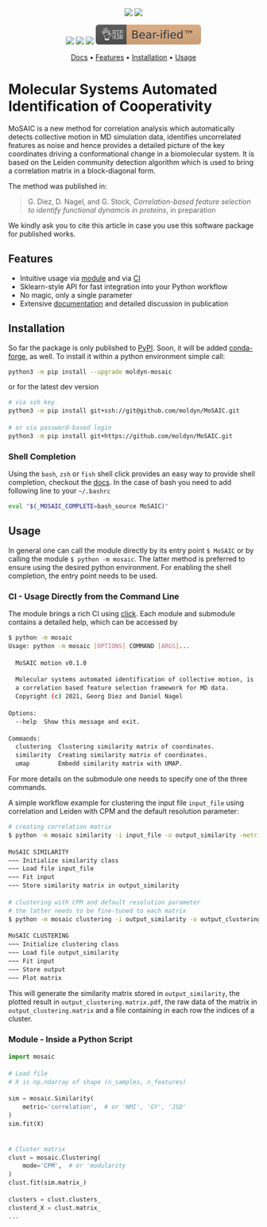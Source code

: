 <div align="center">
  <img src="https://github.com/moldyn/MoSAIC/blob/main/docs/logo_large_dark.png#gh-dark-mode-only" />
  <img src="https://github.com/moldyn/MoSAIC/blob/main/docs/logo_large_light.png#gh-light-mode-only" />
  
  <p>
    <a href="https://github.com/wemake-services/wemake-python-styleguide" alt="wemake-python-styleguide" >
        <img src="https://img.shields.io/badge/style-wemake-000000.svg" /></a>
    <a href="https://github.com/moldyn/MoSAIC/blob/main/LICENSE" alt="License" >
        <img src="https://img.shields.io/github/license/moldyn/MoSAIC" /></a>
    <a href="https://moldyn.github.io/MoSAIC" alt="Docs" >
        <img src="https://img.shields.io/badge/pdoc3-Documentation-brightgreen" /></a>
    <a href="https://beartype.rtfd.io" alt="bear-ified" >
        <img src="https://raw.githubusercontent.com/beartype/beartype-assets/main/badge/bear-ified.svg" /></a>
  </p>
  <p>
    <a href="https://moldyn.github.io/MoSAIC">Docs</a> •
    <a href="#features">Features</a> •
    <a href="#installation">Installation</a> •
    <a href="#usage">Usage</a>
  </p>
</div>

# Molecular Systems Automated Identification of Cooperativity
MoSAIC is a new method for correlation analysis which automatically detects
collective motion in MD simulation data, identifies uncorrelated features
as noise and hence provides a detailed picture of the key coordinates driving a
conformational change in a biomolecular system. It is based on the Leiden community
detection algorithm which is used to bring a correlation matrix in a
block-diagonal form.

The method was published in:
> G. Diez, D. Nagel, and G. Stock,
> *Correlation-based feature selection to identify functional dynamcis
> in proteins*,
> in preparation

We kindly ask you to cite this article in case you use this software package for
published works.

## Features
- Intuitive usage via [module](#module---inside-a-python-script) and via [CI](#ci---usage-directly-from-the-command-line)
- Sklearn-style API for fast integration into your Python workflow
- No magic, only a  single parameter
- Extensive [documentation](https://moldyn.github.io/feature_selection) and
  detailed discussion in publication


## Installation
So far the package is only published to [PyPI](https://pypi.org). Soon, it will
be added [conda-forge](https://conda-forge.org/), as well. To install it within a python environment simple call:
```bash
python3 -m pip install --upgrade moldyn-mosaic
```
or for the latest dev version
```bash
# via ssh key
python3 -m pip install git+ssh://git@github.com/moldyn/MoSAIC.git

# or via password-based login
python3 -m pip install git+https://github.com/moldyn/MoSAIC.git
```

### Shell Completion
Using the `bash`, `zsh` or `fish` shell click provides an easy way to
provide shell completion, checkout the
[docs](https://click.palletsprojects.com/en/8.0.x/shell-completion).
In the case of bash you need to add following line to your `~/.bashrc`
```bash
eval "$(_MOSAIC_COMPLETE=bash_source MoSAIC)"
```

## Usage
In general one can call the module directly by its entry point `$ MoSAIC`
or by calling the module `$ python -m mosaic`. The latter method is
preferred to ensure using the desired python environment. For enabling
the shell completion, the entry point needs to be used.

### CI - Usage Directly from the Command Line
The module brings a rich CI using [click](https://click.palletsprojects.com).
Each module and submodule contains a detailed help, which can be accessed by
```bash
$ python -m mosaic
Usage: python -m mosaic [OPTIONS] COMMAND [ARGS]...

  MoSAIC motion v0.1.0

  Molecular systems automated identification of collective motion, is
  a correlation based feature selection framework for MD data.
  Copyright (c) 2021, Georg Diez and Daniel Nagel

Options:
  --help  Show this message and exit.

Commands:
  clustering  Clustering similarity matrix of coordinates.
  similarity  Creating similarity matrix of coordinates.
  umap        Embedd similarity matrix with UMAP.
```
For more details on the submodule one needs to specify one of the three
commands.

A simple workflow example for clustering the input file `input_file` using
correlation and Leiden with CPM and the default resolution parameter:
```bash
# creating correlation matrix
$ python -m mosaic similarity -i input_file -o output_similarity -metric correlation -v

MoSAIC SIMILARITY
~~~ Initialize similarity class
~~~ Load file input_file
~~~ Fit input
~~~ Store similarity matrix in output_similarity

# clustering with CPM and default resolution parameter
# the latter needs to be fine-tuned to each matrix
$ python -m mosaic clustering -i output_similarity -o output_clustering --plot -v

MoSAIC CLUSTERING
~~~ Initialize clustering class
~~~ Load file output_similarity
~~~ Fit input
~~~ Store output
~~~ Plot matrix
```
This will generate the similarity matrix stored in `output_similarity`,
the plotted result in `output_clustering.matrix.pdf`, the raw data of
the matrix in `output_clustering.matrix` and a file containing in each
row the indices of a cluster.

### Module - Inside a Python Script
```python
import mosaic

# Load file
# X is np.ndarray of shape (n_samples, n_features)

sim = mosaic.Similarity(
    metric='correlation',  # or 'NMI', 'GY', 'JSD'
)
sim.fit(X)


# Cluster matrix
clust = mosaic.Clustering(
    mode='CPM',  # or 'modularity
)
clust.fit(sim.matrix_)

clusters = clust.clusters_
clusterd_X = clust.matrix_
...
```
